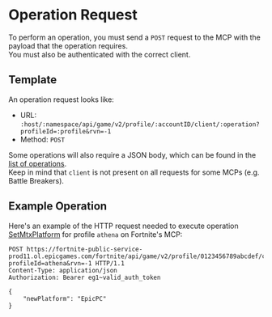 # Operation Request
To perform an operation, you must send a `POST` request to the MCP with the payload that the operation requires.  
You must also be authenticated with the correct client.

## Template
An operation request looks like:
- URL: `:host/:namespace/api/game/v2/profile/:accountID/client/:operation?profileId=:profile&rvn=-1`
- Method: `POST`

Some operations will also require a JSON body, which can be found in the [list of operations](https://github.com/MixV2/EpicResearch/blob/master/docs/mcp/profile/operations).  
Keep in mind that `client` is not present on all requests for some MCPs (e.g. Battle Breakers).

## Example Operation
Here's an example of the HTTP request needed to execute operation [SetMtxPlatform](https://github.com/MixV2/EpicResearch/blob/master/docs/mcp/profile/operations/SetMtxPlatform.md) for profile `athena` on Fortnite's MCP:
```http
POST https://fortnite-public-service-prod11.ol.epicgames.com/fortnite/api/game/v2/profile/0123456789abcdef/client/SetMtxPlatform?profileId=athena&rvn=-1 HTTP/1.1
Content-Type: application/json
Authorization: Bearer eg1~valid_auth_token

{
    "newPlatform": "EpicPC"
}
```
